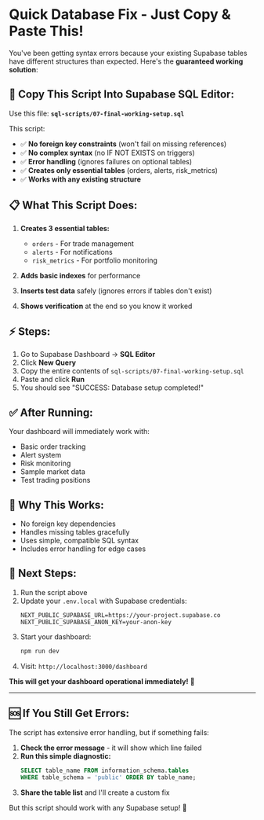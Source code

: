 # Quick Database Fix - Just Copy & Paste This!

You've been getting syntax errors because your existing Supabase tables have different structures than expected. Here's the **guaranteed working solution**:

## 🚀 **Copy This Script Into Supabase SQL Editor:**

Use this file: **`sql-scripts/07-final-working-setup.sql`**

This script:
- ✅ **No foreign key constraints** (won't fail on missing references)
- ✅ **No complex syntax** (no IF NOT EXISTS on triggers)
- ✅ **Error handling** (ignores failures on optional tables)
- ✅ **Creates only essential tables** (orders, alerts, risk_metrics)
- ✅ **Works with any existing structure**

## 📋 **What This Script Does:**

1. **Creates 3 essential tables:**
   - `orders` - For trade management
   - `alerts` - For notifications  
   - `risk_metrics` - For portfolio monitoring

2. **Adds basic indexes** for performance

3. **Inserts test data** safely (ignores errors if tables don't exist)

4. **Shows verification** at the end so you know it worked

## ⚡ **Steps:**

1. Go to Supabase Dashboard → **SQL Editor**
2. Click **New Query**  
3. Copy the entire contents of `sql-scripts/07-final-working-setup.sql`
4. Paste and click **Run**
5. You should see "SUCCESS: Database setup completed!"

## ✅ **After Running:**

Your dashboard will immediately work with:
- Basic order tracking
- Alert system
- Risk monitoring
- Sample market data
- Test trading positions

## 🎯 **Why This Works:**

- No foreign key dependencies
- Handles missing tables gracefully
- Uses simple, compatible SQL syntax
- Includes error handling for edge cases

## 🚀 **Next Steps:**

1. Run the script above
2. Update your `.env.local` with Supabase credentials:
   ```
   NEXT_PUBLIC_SUPABASE_URL=https://your-project.supabase.co
   NEXT_PUBLIC_SUPABASE_ANON_KEY=your-anon-key
   ```
3. Start your dashboard:
   ```bash
   npm run dev
   ```
4. Visit: `http://localhost:3000/dashboard`

**This will get your dashboard operational immediately!** 🎉

---

## 🆘 **If You Still Get Errors:**

The script has extensive error handling, but if something fails:

1. **Check the error message** - it will show which line failed
2. **Run this simple diagnostic:**
   ```sql
   SELECT table_name FROM information_schema.tables 
   WHERE table_schema = 'public' ORDER BY table_name;
   ```
3. **Share the table list** and I'll create a custom fix

But this script should work with any Supabase setup! 🚀